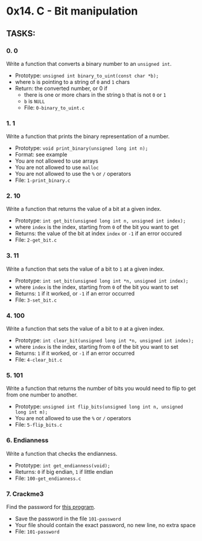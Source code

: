 # 0x14. C - Bit manipulation

## TASKS:

### 0. 0
Write a function that converts a binary number to an  `unsigned int`.
-   Prototype:  `unsigned int binary_to_uint(const char *b);`
-   where  `b`  is pointing to a string of  `0`  and  `1`  chars
-   Return: the converted number, or 0 if
    -   there is one or more chars in the string  `b`  that is not  `0`  or  `1`
    -   `b`  is  `NULL`
    -   File:  `0-binary_to_uint.c`

### 1. 1
Write a function that prints the binary representation of a number.
-   Prototype:  `void print_binary(unsigned long int n);`
-   Format: see example
-   You are not allowed to use arrays
-   You are not allowed to use  `malloc`
-   You are not allowed to use the  `%`  or  `/`  operators
-   File:  `1-print_binary.c`

### 2. 10
Write a function that returns the value of a bit at a given index.
-   Prototype:  `int get_bit(unsigned long int n, unsigned int index);`
-   where  `index`  is the index, starting from  `0`  of the bit you want to get
-   Returns: the value of the bit at index  `index`  or  `-1`  if an error occured
-   File:  `2-get_bit.c`

### 3. 11
Write a function that sets the value of a bit to  `1`  at a given index.
-   Prototype:  `int set_bit(unsigned long int *n, unsigned int index);`
-   where  `index`  is the index, starting from  `0`  of the bit you want to set
-   Returns:  `1`  if it worked, or  `-1`  if an error occurred
-   File:  `3-set_bit.c`

### 4. 100
Write a function that sets the value of a bit to  `0`  at a given index.
-   Prototype:  `int clear_bit(unsigned long int *n, unsigned int index);`
-   where  `index`  is the index, starting from  `0`  of the bit you want to set
-   Returns:  `1`  if it worked, or  `-1`  if an error occurred
-   File:  `4-clear_bit.c`

### 5. 101
Write a function that returns the number of bits you would need to flip to get from one number to another.
-   Prototype:  `unsigned int flip_bits(unsigned long int n, unsigned long int m);`
-   You are not allowed to use the  `%`  or  `/`  operators
-   File:  `5-flip_bits.c`

### 6. Endianness
Write a function that checks the endianness.
-   Prototype:  `int get_endianness(void);`
-   Returns:  `0`  if big endian,  `1`  if little endian
-   File:  `100-get_endianness.c`

### 7. Crackme3
Find the password for  [this program](https://github.com/holbertonschool/0x13.c "this program").
-   Save the password in the file  `101-password`
-   Your file should contain the exact password, no new line, no extra space
-   File:  `101-password`


